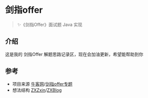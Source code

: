 # 剑指offer

> ✨《剑指Offer》面试题 Java 实现

## 介绍

这是我的 剑指Offer 解题思路记录区，现在会加油更新，希望能帮助到你

## 参考

* 项目来源  [牛客网](https://www.nowcoder.com)/[剑指offer专题](https://www.nowcoder.com/ta/coding-interviews)
* 想法结构 [ZXZxin](https://github.com/ZXZxin/)/[ZXBlog](https://github.com/ZXZxin/ZXBlog) 